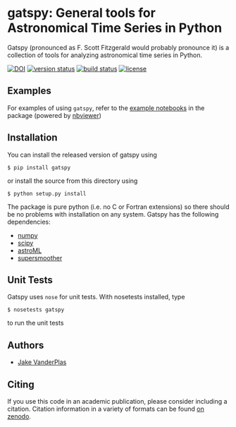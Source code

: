 # gatspy: General tools for Astronomical Time Series in Python

Gatspy (pronounced as F. Scott Fitzgerald would probably pronounce it)
is a collection of tools for analyzing astronomical time series in Python.

[![DOI](https://zenodo.org/badge/doi/10.5281/zenodo.14833.svg)](http://dx.doi.org/10.5281/zenodo.14833)
[![version status](http://img.shields.io/pypi/v/gatspy.svg?style=flat)](https://pypi.python.org/pypi/gatspy)
[![build status](http://img.shields.io/travis/astroML/gatspy/master.svg?style=flat)](https://travis-ci.org/astroML/gatspy)
[![license](http://img.shields.io/badge/license-BSD-blue.svg?style=flat)](https://github.com/astroml/gatspy/blob/master/LICENSE)


## Examples
For examples of using ``gatspy``, refer to the [example notebooks](http://nbviewer.ipython.org/github/astroML/gatspy/blob/master/examples/Index.ipynb) in the package (powered by [nbviewer]())

## Installation
You can install the released version of gatspy using

    $ pip install gatspy

or install the source from this directory using

    $ python setup.py install

The package is pure python (i.e. no C or Fortran extensions) so there should be no problems with installation on any system.
Gatspy has the following dependencies:

- [numpy](http://numpy.org)
- [scipy](http://scipy.org)
- [astroML](http://astroML.org)
- [supersmoother](http://github.com/jakevdp/supersmoother)


## Unit Tests
Gatspy uses ``nose`` for unit tests. With nosetests installed, type

    $ nosetests gatspy

to run the unit tests

## Authors
- [Jake VanderPlas](http://www.vanderplas.com)

## Citing
If you use this code in an academic publication, please consider including a citation. Citation information in a variety of formats can be found [on zenodo](http://dx.doi.org/10.5281/zenodo.14833).
